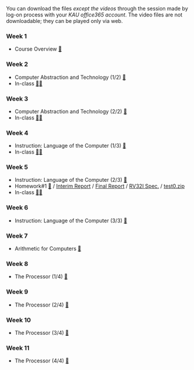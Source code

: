 You can download the files *except the videos* through the session made by log-on process with your *KAU office365 account*. The video files are not downloadable; they can be played only via web.

### Week 1
 * Course Overview [📝](https://kau365-my.sharepoint.com/:p:/g/personal/taehwan_kim_kau_ac_kr/EQoL6PxBXxZFkM8HTi1owHwBbwb8DUPv9Vz2pbMufy70kw?e=2bjmTg)

### Week 2
 * Computer Abstraction and Technology (1/2) [📝](https://kau365-my.sharepoint.com/:p:/g/personal/taehwan_kim_kau_ac_kr/EcSDbDPG1YpBi4KzOIU76isBtTeSmWGNCzEqCUnzpNNpAw?e=RShYGO)
 * In-class [👨‍🏫](https://kau365-my.sharepoint.com/:p:/g/personal/taehwan_kim_kau_ac_kr/EbLf0aTUbJtPmbURxcUGjT0BFd6b4Mal6wx7ahuK7J6uLQ?e=svLl8j)

### Week 3
 * Computer Abstraction and Technology (2/2) [📝](https://kau365-my.sharepoint.com/:p:/g/personal/taehwan_kim_kau_ac_kr/EThXsNUEl5RPoOY8gAXCi-4B2ZH4Zekn26wmeJokREXY_A?e=fKzRny)
 * In-class [👨‍🏫](https://kau365-my.sharepoint.com/:p:/g/personal/taehwan_kim_kau_ac_kr/EbSoPv80fPFPj_JE-CNjslcBShvXBg-UioO9O0I-82EaoQ?e=aeHKV4)

### Week 4
 * Instruction: Language of the Computer (1/3) [📝](https://kau365-my.sharepoint.com/:p:/g/personal/taehwan_kim_kau_ac_kr/Ecc-x5IqXGFAsEY2AVAx8UcBc6cL-J6vvZl1OEq67taIqw?e=7HVi9H)
 * In-class [👨‍🏫](https://kau365-my.sharepoint.com/:p:/g/personal/taehwan_kim_kau_ac_kr/ETOQ_1_aZ2ZJhLR6nBY_2zoBKu-wlQ6dnhbGivok0Ql-Ig?e=NIEsuo)

### Week 5
 * Instruction: Language of the Computer (2/3) [📝](https://kau365-my.sharepoint.com/:p:/g/personal/taehwan_kim_kau_ac_kr/EU6s3ERn_AJGp17RPIF-kJIBM2dXlgxXcGzx2ShRue5fJA?e=rb42b3)
 * Homework#1 [📝](https://kau365-my.sharepoint.com/:p:/g/personal/taehwan_kim_kau_ac_kr/EUsYICerihdPlW0agnhQNJQB4Zya6aa6A4tiofFMQBj3Vg?e=BlkIEV) / [Interim Report](https://kau365-my.sharepoint.com/:p:/g/personal/taehwan_kim_kau_ac_kr/EVJA212BsvBPmSXRfwcugtgBzYNBSNjsy0F4QGHOfvrQkQ?e=au87UM) / [Final Report](https://kau365-my.sharepoint.com/:p:/g/personal/taehwan_kim_kau_ac_kr/EVMWApmvaXdAnUPArUn1JxkBJl7pKIpiVMMjATcUPXpGcg?e=xf6XHE) / [RV32I Spec.](https://kau365-my.sharepoint.com/:b:/g/personal/taehwan_kim_kau_ac_kr/EQroa9PWaZNAmQFyyiajrHIB8cFIrR-TP6tt_KSYhV3orw?e=XjAMUw) / [test0.zip](https://kau365-my.sharepoint.com/:u:/g/personal/taehwan_kim_kau_ac_kr/EV6REnynnyNEi-358WrfdFYBX8kCkvAFNDF_7Ufx2HG0SQ?e=QYpWwO)
 * In-class [👨‍🏫](https://kau365-my.sharepoint.com/:p:/g/personal/taehwan_kim_kau_ac_kr/EQAYePPreaZCmIbJVebHbv8BuQArMFsniNdzkkkUU-AabQ?e=gHofv3)

### Week 6
 * Instruction: Language of the Computer (3/3) [📝](https://kau365-my.sharepoint.com/:p:/g/personal/taehwan_kim_kau_ac_kr/EfeDHf3TtIlLgwQArPkDBFoBMyg5RGBiB5FC6LCt79Q20A?e=4PGbuy)

### Week 7
 * Arithmetic for Computers [📝](https://kau365-my.sharepoint.com/:p:/g/personal/taehwan_kim_kau_ac_kr/EVaOrV40AAdJr--HIfJP0bsBPKRjUyX_meaLKViWOfeFDQ?e=rYwOe2)

### Week 8
 * The Processor (1/4) [📝]()

### Week 9
 * The Processor (2/4) [📝]()

### Week 10
 * The Processor (3/4) [📝]()

### Week 11
 * The Processor (4/4) [📝]()
